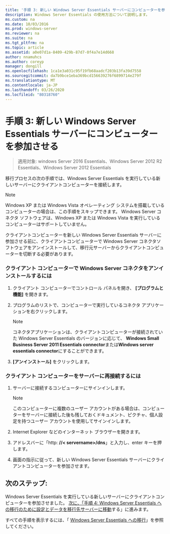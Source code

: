 ```yaml
---
title: '手順 3: 新しい Windows Server Essentials サーバーにコンピューターを参加させる'
description: Windows Server Essentials の使用方法について説明します。
ms.custom: na
ms.date: 10/03/2016
ms.prod: windows-server
ms.reviewer: na
ms.suite: na
ms.tgt_pltfrm: na
ms.topic: article
ms.assetid: a0e07d1a-8409-429b-87d7-0f4a7e14d668
author: nnamuhcs
ms.author: coreyp
manager: dongill
ms.openlocfilehash: 1ca1e3a031c95f19fb68aadcf203b13fa39d7558
ms.sourcegitcommit: da7b9bce1eba369bcd156639276f6899714e279f
ms.translationtype: MT
ms.contentlocale: ja-JP
ms.lasthandoff: 03/26/2020
ms.locfileid: "80318760"
---
```

# <a name="step-3-join-computers-to-the-new-windows-server-essentials-server"></a>手順 3: 新しい Windows Server Essentials サーバーにコンピューターを参加させる

>適用対象: windows Server 2016 Essentials、Windows Server 2012 R2 Essentials、Windows Server 2012 Essentials

移行プロセスの次の手順では、Windows Server Essentials を実行している新しいサーバーにクライアントコンピューターを接続します。  
  
> [!NOTE]
>  Windows XP または Windows Vista オペレーティング システムを搭載しているコンピューターの場合は、この手順をスキップできます。 Windows Server コネクタ ソフトウェアは、Windows XP または Windows Vista を実行しているコンピューターはサポートしていません。  
  
 クライアントコンピューターを新しい Windows Server Essentials サーバーに参加させる前に、クライアントコンピューターで Windows Server コネクタソフトウェアをアンインストールして、移行元サーバーからクライアントコンピューターを切断する必要があります。  
  
### <a name="to-uninstall-windows-server-connector-on-a-client-computer"></a>クライアント コンピューターで Windows Server コネクタをアンインストールするには  
  
1.  クライアント コンピューターでコントロール パネルを開き、 **[プログラムと機能]** を開きます。  
  
2.  プログラムのリストで、コンピューターで実行しているコネクタ アプリケーションを右クリックします。  
  
    > [!NOTE]
    >  コネクタアプリケーションは、クライアントコンピューターが接続されていた Windows Server Essentials のバージョンに応じて、 **Windows Small Business Server 2011 Essentials connector**または**Windows server essentials connector**にすることができます。  
  
3.  **[アンインストール]** をクリックします。  
  
### <a name="to-reconnect-a-client-computer-to-the-server"></a>クライアント コンピューターをサーバーに再接続するには  
  
1.  サーバーに接続するコンピューターにサインインします。  
  
    > [!NOTE]
    >  このコンピューターに複数のユーザー アカウントがある場合は、コンピューターをサーバーに接続した後も残しておくドキュメント、ピクチャ、個人設定を持つユーザー アカウントを使用してサインインします。  
  
2.  Internet Explorer などのインターネット ブラウザーを開きます。  
  
3.  アドレスバーに「http: **//< servername\>/dns**」と入力し、enter キーを押します。  
  
4.  画面の指示に従って、新しい Windows Server Essentials サーバーにクライアントコンピューターを参加させます。  
  
## <a name="next-steps"></a>次のステップ:  
 Windows Server Essentials を実行している新しいサーバーにクライアントコンピューターを参加させました。 [次に、「手順 4: Windows Server Essentials への移行のために設定とデータを移行先サーバーに移動](Step-4--Move-settings-and-data-to-the-Destination-Server-for-Windows-Server-Essentials-migration.md)する」に進みます。  
  

すべての手順を表示するには、「 [Windows Server Essentials への移行](Migrate-from-Previous-Versions-to-Windows-Server-Essentials-or-Windows-Server-Essentials-Experience.md)」を参照してください。

